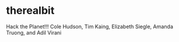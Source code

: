 # therealbit
Hack the Planet!!!
Cole Hudson, Tim Kaing, Elizabeth Siegle, Amanda Truong, and Adil Virani
